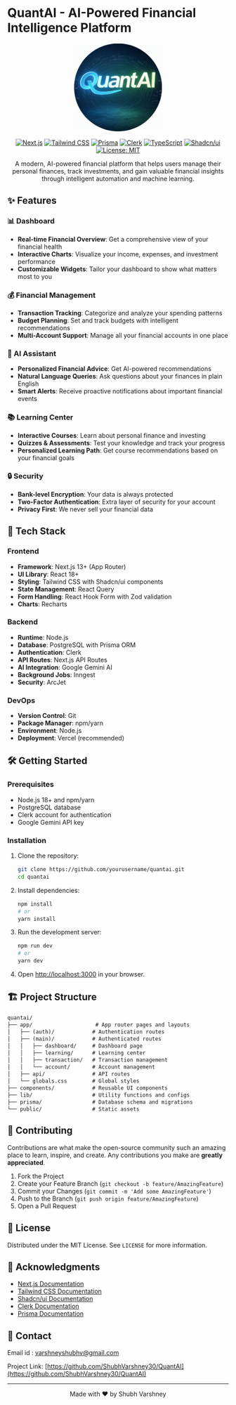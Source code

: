 # QuantAI - AI-Powered Financial Intelligence Platform

<div align="center">
  <img src="/public/logo.png" alt="QuantAI Logo" width="200" />
  
  [![Next.js](https://img.shields.io/badge/Next.js-13.4+-000000?style=flat-square&logo=next.js)](https://nextjs.org/)
  [![Tailwind CSS](https://img.shields.io/badge/Tailwind_CSS-38B2AC?style=flat-square&logo=tailwind-css&logoColor=white)](https://tailwindcss.com/)
  [![Prisma](https://img.shields.io/badge/Prisma-2D3748?style=flat-square&logo=prisma&logoColor=white)](https://www.prisma.io/)
  [![Clerk](https://img.shields.io/badge/Clerk-Auth-000000?style=flat-square)](https://clerk.com/)
  [![TypeScript](https://img.shields.io/badge/TypeScript-007ACC?style=flat-square&logo=typescript&logoColor=white)](https://www.typescriptlang.org/)
  [![Shadcn/ui](https://img.shields.io/badge/Shadcn_UI-18181B?style=flat-square&logo=react&logoColor=white)](https://ui.shadcn.com/)
  [![License: MIT](https://img.shields.io/badge/License-MIT-yellow.svg?style=flat-square)](https://opensource.org/licenses/MIT)

  A modern, AI-powered financial platform that helps users manage their personal finances, track investments, and gain valuable financial insights through intelligent automation and machine learning.
</div>

## ✨ Features

### 📊 Dashboard
- **Real-time Financial Overview**: Get a comprehensive view of your financial health
- **Interactive Charts**: Visualize your income, expenses, and investment performance
- **Customizable Widgets**: Tailor your dashboard to show what matters most to you

### 💰 Financial Management
- **Transaction Tracking**: Categorize and analyze your spending patterns
- **Budget Planning**: Set and track budgets with intelligent recommendations
- **Multi-Account Support**: Manage all your financial accounts in one place

### 🤖 AI Assistant
- **Personalized Financial Advice**: Get AI-powered recommendations
- **Natural Language Queries**: Ask questions about your finances in plain English
- **Smart Alerts**: Receive proactive notifications about important financial events

### 📚 Learning Center
- **Interactive Courses**: Learn about personal finance and investing
- **Quizzes & Assessments**: Test your knowledge and track your progress
- **Personalized Learning Path**: Get course recommendations based on your financial goals

### 🔒 Security
- **Bank-level Encryption**: Your data is always protected
- **Two-Factor Authentication**: Extra layer of security for your account
- **Privacy First**: We never sell your financial data

## 🚀 Tech Stack

### Frontend
- **Framework**: Next.js 13+ (App Router)
- **UI Library**: React 18+
- **Styling**: Tailwind CSS with Shadcn/ui components
- **State Management**: React Query
- **Form Handling**: React Hook Form with Zod validation
- **Charts**: Recharts

### Backend
- **Runtime**: Node.js
- **Database**: PostgreSQL with Prisma ORM
- **Authentication**: Clerk
- **API Routes**: Next.js API Routes
- **AI Integration**: Google Gemini AI
- **Background Jobs**: Inngest
- **Security**: ArcJet

### DevOps
- **Version Control**: Git
- **Package Manager**: npm/yarn
- **Environment**: Node.js
- **Deployment**: Vercel (recommended)

## 🛠️ Getting Started

### Prerequisites
- Node.js 18+ and npm/yarn
- PostgreSQL database
- Clerk account for authentication
- Google Gemini API key

### Installation

1. Clone the repository:
   ```bash
   git clone https://github.com/yourusername/quantai.git
   cd quantai
   ```

2. Install dependencies:
   ```bash
   npm install
   # or
   yarn install
   ```

3. Run the development server:
   ```bash
   npm run dev
   # or
   yarn dev
   ```

4. Open [http://localhost:3000](http://localhost:3000) in your browser.

## 🏗️ Project Structure

```
quantai/
├── app/                    # App router pages and layouts
│   ├── (auth)/            # Authentication routes
│   ├── (main)/            # Authenticated routes
│   │   ├── dashboard/     # Dashboard page
│   │   ├── learning/      # Learning center
│   │   ├── transaction/   # Transaction management
│   │   └── account/       # Account management
│   ├── api/               # API routes
│   └── globals.css        # Global styles
├── components/            # Reusable UI components
├── lib/                   # Utility functions and configs
├── prisma/                # Database schema and migrations
└── public/                # Static assets
```

## 🤝 Contributing

Contributions are what make the open-source community such an amazing place to learn, inspire, and create. Any contributions you make are **greatly appreciated**.

1. Fork the Project
2. Create your Feature Branch (`git checkout -b feature/AmazingFeature`)
3. Commit your Changes (`git commit -m 'Add some AmazingFeature'`)
4. Push to the Branch (`git push origin feature/AmazingFeature`)
5. Open a Pull Request

## 📄 License

Distributed under the MIT License. See `LICENSE` for more information.

## 🙏 Acknowledgments

- [Next.js Documentation](https://nextjs.org/docs)
- [Tailwind CSS Documentation](https://tailwindcss.com/docs)
- [Shadcn/ui Documentation](https://ui.shadcn.com/)
- [Clerk Documentation](https://clerk.com/docs)
- [Prisma Documentation](https://www.prisma.io/docs)

## 📧 Contact

Email id : varshneyshubhv@gmail.com

Project Link: [https://github.com/ShubhVarshney30/QuantAI](https://github.com/ShubhVarshney30/QuantAI)

---

<div align="center">
  Made with ❤️ by Shubh Varshney
</div>
